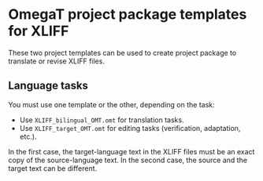 # OmegaT project package templates for XLIFF

These two project templates can be used to create project package to translate or revise XLIFF files.

## Language tasks

You must use one template or the other, depending on the task:

-   Use `XLIFF_bilingual_OMT.omt` for translation tasks.
-   Use `XLIFF_target_OMT.omt` for editing tasks (verification, adaptation, etc.).

In the first case, the target-language text in the XLIFF files must be an exact copy of the source-language text. In the second case, the source and the target text can be different.
